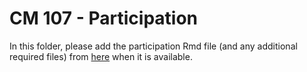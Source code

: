 # CM 107 - Participation

In this folder, please add the participation Rmd file (and any additional required files) from [here](https://github.com/STAT547-UBC-2019-20/Discussions/tree/master/participation/cm107) when it is available.